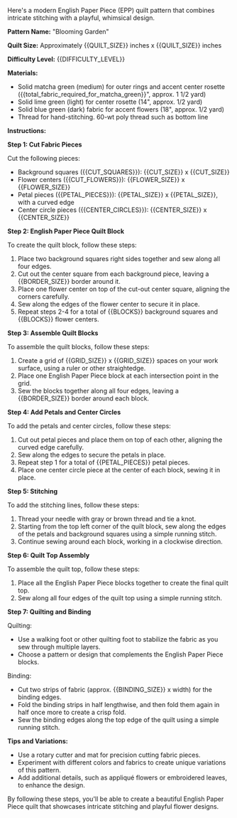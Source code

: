 Here's a modern English Paper Piece (EPP) quilt pattern that combines intricate stitching with a playful, whimsical design.

**Pattern Name:** "Blooming Garden"

**Quilt Size:** Approximately {{QUILT_SIZE}} inches x {{QUILT_SIZE}} inches

**Difficulty Level:** {{DIFFICULTY_LEVEL}}

**Materials:**

* Solid matcha green (medium) for outer rings and accent center rosette ({{total_fabric_required_for_matcha_green}}", approx. 1 1/2 yard)
* Solid lime green (light) for center rosette (14", approx. 1/2 yard)
* Solid blue green (dark) fabric for accent flowers (18", approx. 1/2 yard)
* Thread for hand-stitching. 60-wt poly thread such as bottom line 

**Instructions:**

**Step 1: Cut Fabric Pieces**

Cut the following pieces:

* Background squares ({{CUT_SQUARES}}): {{CUT_SIZE}} x {{CUT_SIZE}}
* Flower centers ({{CUT_FLOWERS}}): {{FLOWER_SIZE}} x {{FLOWER_SIZE}}
* Petal pieces ({{PETAL_PIECES}}): {{PETAL_SIZE}} x {{PETAL_SIZE}}, with a curved edge
* Center circle pieces ({{CENTER_CIRCLES}}): {{CENTER_SIZE}} x {{CENTER_SIZE}}

**Step 2: English Paper Piece Quilt Block**

To create the quilt block, follow these steps:

1. Place two background squares right sides together and sew along all four edges.
2. Cut out the center square from each background piece, leaving a {{BORDER_SIZE}} border around it.
3. Place one flower center on top of the cut-out center square, aligning the corners carefully.
4. Sew along the edges of the flower center to secure it in place.
5. Repeat steps 2-4 for a total of {{BLOCKS}} background squares and {{BLOCKS}} flower centers.

**Step 3: Assemble Quilt Blocks**

To assemble the quilt blocks, follow these steps:

1. Create a grid of {{GRID_SIZE}} x {{GRID_SIZE}} spaces on your work surface, using a ruler or other straightedge.
2. Place one English Paper Piece block at each intersection point in the grid.
3. Sew the blocks together along all four edges, leaving a {{BORDER_SIZE}} border around each block.

**Step 4: Add Petals and Center Circles**

To add the petals and center circles, follow these steps:

1. Cut out petal pieces and place them on top of each other, aligning the curved edge carefully.
2. Sew along the edges to secure the petals in place.
3. Repeat step 1 for a total of {{PETAL_PIECES}} petal pieces.
4. Place one center circle piece at the center of each block, sewing it in place.

**Step 5: Stitching**

To add the stitching lines, follow these steps:

1. Thread your needle with gray or brown thread and tie a knot.
2. Starting from the top left corner of the quilt block, sew along the edges of the petals and background squares using a simple running stitch.
3. Continue sewing around each block, working in a clockwise direction.

**Step 6: Quilt Top Assembly**

To assemble the quilt top, follow these steps:

1. Place all the English Paper Piece blocks together to create the final quilt top.
2. Sew along all four edges of the quilt top using a simple running stitch.

**Step 7: Quilting and Binding**

Quilting:

* Use a walking foot or other quilting foot to stabilize the fabric as you sew through multiple layers.
* Choose a pattern or design that complements the English Paper Piece blocks.

Binding:

* Cut two strips of fabric (approx. {{BINDING_SIZE}} x width) for the binding edges.
* Fold the binding strips in half lengthwise, and then fold them again in half once more to create a crisp fold.
* Sew the binding edges along the top edge of the quilt using a simple running stitch.

**Tips and Variations:**

* Use a rotary cutter and mat for precision cutting fabric pieces.
* Experiment with different colors and fabrics to create unique variations of this pattern.
* Add additional details, such as appliqué flowers or embroidered leaves, to enhance the design.

By following these steps, you'll be able to create a beautiful English Paper Piece quilt that showcases intricate stitching and playful flower designs.
